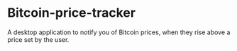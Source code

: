 # Bitcoin-price-tracker
A desktop application to notify you of Bitcoin prices, when they rise above a price set by the user.
